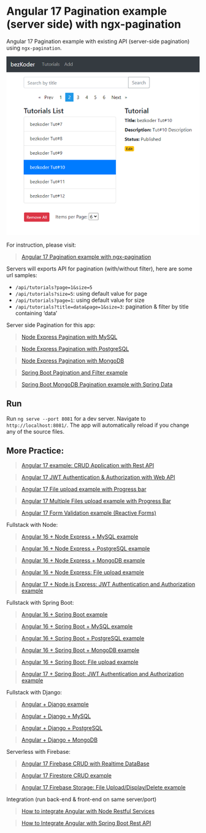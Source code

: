 # Angular 17 Pagination example (server side) with ngx-pagination

Angular 17 Pagination example with existing API (server-side pagination) using `ngx-pagination`.

![angular-17-pagination-example](angular-17-pagination-example.png)

For instruction, please visit:
> [Angular 17 Pagination example with ngx-pagination](https://www.bezkoder.com/angular-17-pagination-ngx/)

Servers will exports API for pagination (with/without filter), here are some url samples:
- `/api/tutorials?page=1&size=5`
- `/api/tutorials?size=5`: using default value for page
- `/api/tutorials?page=1`: using default value for size
- `/api/tutorials?title=data&page=1&size=3`: pagination & filter by title containing ‘data’

Server side Pagination for this app:
> [Node Express Pagination with MySQL](https://www.bezkoder.com/node-js-sequelize-pagination-mysql/)

> [Node Express Pagination with PostgreSQL](https://www.bezkoder.com/node-js-pagination-postgresql/)

> [Node Express Pagination with MongoDB](https://www.bezkoder.com/node-js-mongodb-pagination/)

> [Spring Boot Pagination and Filter example](https://www.bezkoder.com/spring-boot-pagination-filter-jpa-pageable/)

> [Spring Boot MongoDB Pagination example with Spring Data](https://www.bezkoder.com/spring-boot-mongodb-pagination/)

## Run
Run `ng serve --port 8081` for a dev server. Navigate to `http://localhost:8081/`. The app will automatically reload if you change any of the source files.

## More Practice:
> [Angular 17 example: CRUD Application with Rest API](https://www.bezkoder.com/angular-17-crud-example/)

> [Angular 17 JWT Authentication & Authorization with Web API](https://www.bezkoder.com/angular-17-jwt-auth/)

> [Angular 17 File upload example with Progress bar](https://www.bezkoder.com/angular-17-file-upload/)

> [Angular 17 Multiple Files upload example with Progress Bar](https://www.bezkoder.com/angular-17-multiple-file-upload/)

> [Angular 17 Form Validation example (Reactive Forms)](https://www.bezkoder.com/angular-17-form-validation/)

Fullstack with Node:
> [Angular 16 + Node Express + MySQL example](https://www.bezkoder.com/angular-16-node-js-express-mysql/)

> [Angular 16 + Node Express + PostgreSQL example](https://www.bezkoder.com/angular-16-node-js-express-postgresql/)

> [Angular 16 + Node Express + MongoDB example](https://www.bezkoder.com/angular-16-node-js-express-mongodb/)

> [Angular 16 + Node Express: File upload example](https://www.bezkoder.com/angular-16-node-express-file-upload/)

> [Angular 17 + Node.js Express: JWT Authentication and Authorization example](https://www.bezkoder.com/node-js-angular-17-jwt-auth/)

Fullstack with Spring Boot:
> [Angular 16 + Spring Boot example](https://www.bezkoder.com/spring-boot-angular-16-crud/)

> [Angular 16 + Spring Boot + MySQL example](https://www.bezkoder.com/spring-boot-angular-16-mysql/)

> [Angular 16 + Spring Boot + PostgreSQL example](https://www.bezkoder.com/spring-boot-angular-16-postgresql/)

> [Angular 16 + Spring Boot + MongoDB example](https://www.bezkoder.com/spring-boot-angular-16-mongodb/)

> [Angular 16 + Spring Boot: File upload example](https://www.bezkoder.com/angular-16-spring-boot-file-upload/)

> [Angular 17 + Spring Boot: JWT Authentication and Authorization example](https://www.bezkoder.com/angular-17-spring-boot-jwt-auth/)

Fullstack with Django:
> [Angular + Django example](https://www.bezkoder.com/django-angular-13-crud-rest-framework/)

> [Angular + Django + MySQL](https://www.bezkoder.com/django-angular-mysql/)

> [Angular + Django + PostgreSQL](https://www.bezkoder.com/django-angular-postgresql/)

> [Angular + Django + MongoDB](https://www.bezkoder.com/django-angular-mongodb/)

Serverless with Firebase:
> [Angular 17 Firebase CRUD with Realtime DataBase](https://www.bezkoder.com/angular-17-firebase-crud/)

> [Angular 17 Firestore CRUD example](https://www.bezkoder.com/angular-17-firestore-crud/)

> [Angular 17 Firebase Storage: File Upload/Display/Delete example](https://www.bezkoder.com/angular-17-firebase-storage/)

Integration (run back-end & front-end on same server/port)
> [How to integrate Angular with Node Restful Services](https://bezkoder.com/integrate-angular-12-node-js/)

> [How to Integrate Angular with Spring Boot Rest API](https://bezkoder.com/integrate-angular-12-spring-boot/)
